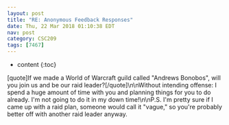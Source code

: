 ```yaml
---
layout: post
title: "RE: Anonymous Feedback Responses"
date: Thu, 22 Mar 2018 01:10:38 EDT
nav: post
category: CSC209
tags: [7467]
---
```


* content
{:toc}

[quote]If we made a World of Warcraft guild called "Andrews Bonobos", will you join us and be our raid leader?[/quote]\n\nWithout intending offense: I spend a huge amount of time with you and planning things for you to do already. I'm not going to do it in my down time!\n\nP.S. I'm pretty sure if I came up with a raid plan, someone would call it "vague," so you're probably better off with another raid leader anyway.
<!-- more -->
<p></p>
